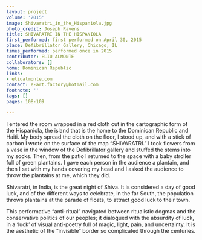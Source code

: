 ```yaml
---
layout: project
volume: '2015'
image: Shivaratri_in_the_Hispaniola.jpg
photo_credit: Joseph Ravens
title: SHIVARATRI IN THE HISPANIOLA
first_performed: first performed on April 30, 2015
place: Defibrillator Gallery, Chicago, IL
times_performed: performed once in 2015
contributor: ELIU ALMONTE
collaborators: []
home: Dominican Republic
links:
- eliualmonte.com
contact: e-art.factory@hotmail.com
footnote: ''
tags: []
pages: 108-109

---
```


I entered the room wrapped in a red cloth cut in the cartographic form of the Hispaniola, the island that is the home to the Dominican Republic and Haiti. My body spread the cloth on the floor, I stood up, and with a stick of carbon I wrote on the surface of the map “SHIVARATRI.” I took flowers from a vase in the window of the Defibrillator gallery and stuffed the stems into my socks. Then, from the patio I returned to the space with a baby stroller full of green plantains. I gave each person in the audience a plantain, and then I sat with my hands covering my head and I asked the audience to throw the plantains at me, which they did.

Shivaratri, in India, is the great night of Shiva. It is considered a day of good luck, and of the different ways to celebrate, in the far South, the population throws plantains at the parade of floats, to attract good luck to their town.

This performative “anti-ritual” navigated between ritualistic dogmas and the conservative politics of our peoples; it dialogued with the absurdity of luck, in a ‘luck’ of visual anti-poetry full of magic, light, pain, and uncertainty. It is the aesthetic of the “invisible” border so complicated through the centuries.
